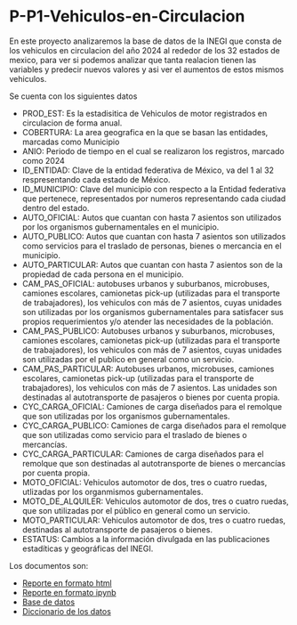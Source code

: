 # P-P1-Vehiculos-en-Circulacion

En este proyecto analizaremos la base de datos de la INEGI que consta de los vehiculos en circulacion del año 2024 al rededor de los 32 estados de mexico, para ver si podemos analizar que tanta realacion tienen las variables y predecir nuevos valores y asi ver el aumentos de estos mismos vehiculos.

Se cuenta con los siguientes datos
- PROD_EST: Es la estadisitica de Vehiculos de motor registrados en circulacion de forma anual.
- COBERTURA: La area geografica en la que se basan las entidades, marcadas como Municipio
- ANIO: Periodo de tiempo en el cual se realizaron los registros, marcado como 2024
- ID_ENTIDAD: Clave de la entidad federativa de México, va del 1 al 32 respresentando cada estado de México.
- ID_MUNICIPIO: Clave del municipio con respecto a la Entidad federativa que pertenece, representados por numeros representando cada ciudad dentro del estado.
- AUTO_OFICIAL: Autos que cuantan con hasta 7 asientos son utilizados por los organismos gubernamentales en el municipio.
- AUTO_PUBLICO: Autos que cuantan con hasta 7 asientos son utilizados como servicios para el traslado de personas, bienes o mercancia en el municipio.
- AUTO_PARTICULAR: Autos que cuantan con hasta 7 asientos son de la propiedad de cada persona en el municipio.
- CAM_PAS_OFICIAL: autobuses urbanos y suburbanos, microbuses, camiones escolares, camionetas pick-up (utilizadas para el transporte de trabajadores), los vehiculos con más de 7 asientos, cuyas unidades son utilizadas por los organismos gubernamentales para satisfacer sus propios requerimientos y/o atender las necesidades de la población.
- CAM_PAS_PUBLICO: Autobuses urbanos y suburbanos, microbuses, camiones escolares, camionetas pick-up (utilizadas para el transporte de trabajadores), los vehiculos con más de 7 asientos, cuyas unidades son utilizadas por el publico en general como un servicio.
- CAM_PAS_PARTICULAR: Autobuses urbanos, microbuses, camiones escolares, camionetas pick-up (utilizadas para el transporte de trabajadores), los vehiculos con más de 7 asientos. Las unidades son destinadas al autotransporte de pasajeros o bienes por cuenta propia.
- CYC_CARGA_OFICIAL: Camiones de carga diseñados para el remolque que son utilizadas por los organismos gubernamentales.
- CYC_CARGA_PUBLICO: Camiones de carga diseñados para el remolque que son utilizadas como servicio para el traslado de bienes o mercancías.
- CYC_CARGA_PARTICULAR: Camiones de carga diseñados para el remolque que son destinadas al autotransporte de bienes o mercancías por cuenta propia.
- MOTO_OFICIAL: Vehiculos automotor de dos, tres o cuatro ruedas, utlizadas por los organmismos gubernamentales.
- MOTO_DE_ALQUILER: Vehiculos automotor de dos, tres o cuatro ruedas, que son utilizadas por el público en general como un servicio. 
- MOTO_PARTICULAR: Vehiculos automotor de dos, tres o cuatro ruedas, destinadas al autotransporte de pasajeros o bienes.
- ESTATUS: Cambios a la información divulgada en las publicaciones estadíticas y geográficas del INEGI.

Los documentos son:
- [Reporte en formato html](./P_P1_Vehiculos_en_Circulacion_654375.html)
- [Reporte en formato ipynb](./P_P1_Vehiculos_en_Circulacion_654375.ipynb)
- [Base de datos](./P1-Vehiculos-en-Circulacion.csv)
- [Diccionario de los datos](./diccionario_datos_vmrc_anual_1980_2024.csv)
